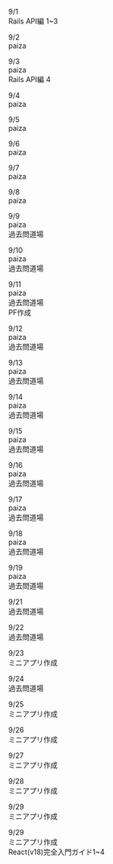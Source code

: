9/1<br>
  Rails API編 1~3<br>

9/2<br>
  paiza<br>

9/3<br>
  paiza<br>
  Rails API編 4<br>

9/4<br>
  paiza<br>

9/5<br>
  paiza<br>

9/6<br>
  paiza<br>

9/7<br>
  paiza<br>

9/8<br>
  paiza<br>

9/9<br>
  paiza<br>
  過去問道場<br>

9/10<br>
  paiza<br>
  過去問道場<br>

9/11<br>
  paiza<br>
  過去問道場<br>
  PF作成<br>

9/12<br>
  paiza<br>
  過去問道場<br>

9/13<br>
  paiza<br>
  過去問道場<br>

9/14<br>
  paiza<br>
  過去問道場<br>

9/15<br>
  paiza<br>
  過去問道場<br>

9/16<br>
  paiza<br>
  過去問道場<br>

9/17<br>
  paiza<br>
  過去問道場<br>

9/18<br>
  paiza<br>
  過去問道場<br>

9/19<br>
  paiza<br>
  過去問道場<br>

9/21<br>
  過去問道場<br>

9/22<br>
  過去問道場<br>

9/23<br>
  ミニアプリ作成<br>

9/24<br>
  過去問道場<br>

9/25<br>
  ミニアプリ作成<br>

9/26<br>
  ミニアプリ作成<br>

9/27<br>
  ミニアプリ作成<br>

9/28<br>
  ミニアプリ作成<br>

9/29<br>
  ミニアプリ作成<br>

9/29<br>
  ミニアプリ作成<br>
  React(v18)完全入門ガイド1~4<br>
